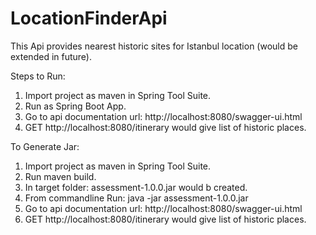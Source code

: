 # LocationFinderApi
This Api provides nearest historic sites for Istanbul location (would be extended in future).

Steps to Run:
1. Import project as maven in Spring Tool Suite.
2. Run as Spring Boot App.
3. Go to api documentation url:
http://localhost:8080/swagger-ui.html
4. GET http://localhost:8080/itinerary would give list of historic places.

To Generate Jar:
1. Import project as maven in Spring Tool Suite.
2. Run maven build.
3. In target folder: assessment-1.0.0.jar would b created.
4. From commandline Run: java -jar assessment-1.0.0.jar
5. Go to api documentation url:
http://localhost:8080/swagger-ui.html
6. GET http://localhost:8080/itinerary would give list of historic places.
